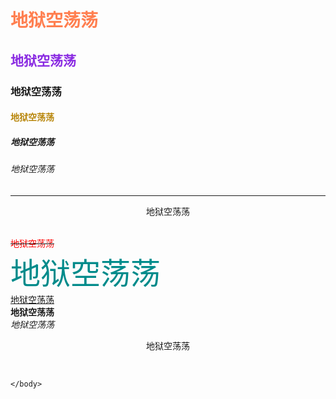 
<html>
	<head>
		<meta charset="UTF-8">
		<title></title>
	</head>
	<body>
		<h1><font color="coral" face="仿宋">地狱空荡荡</font></h1>
		<h2><font color="blueviolet">地狱空荡荡</font></h2>
		<h3><font face="宋体">地狱空荡荡</font></h3>
		<h4><font color="darkgoldenrod">地狱空荡荡</font></h4>
		<h5>地狱空荡荡</h5>
		<h6>地狱空荡荡</h6>
		<hr color="darkorange">
		<p align="center">地狱空荡荡</p><br/>
		<del><font color="red">地狱空荡荡</font></del><br/>
		<font color="darkcyan" size="7" face="楷体" >地狱空荡荡</font><br/>
		<a href="https://www.xtu.edu.cn/">地狱空荡荡</a><br/>
		<strong>地狱空荡荡</strong><br/>
		<em>地狱空荡荡</em>
		<p align="center">地狱空荡荡</p><br/>
		
		
	</body>
</html>
